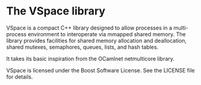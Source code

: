 # The VSpace library

VSpace is a compact C++ library designed to allow processes in a
multi-process environment to interoperate via mmapped shared memory. The
library provides facilities for shared memory allocation and
deallocation, shared mutexes, semaphores, queues, lists, and hash
tables.

It takes its basic inspiration from the OCamlnet netmulticore library.

VSpace is licensed under the Boost Software License. See the LICENSE
file for details.